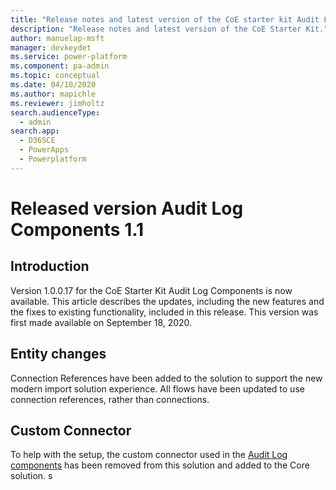 ```yaml
---
title: "Release notes and latest version of the CoE starter kit Audit Log components 1.1 | MicrosoftDocs"
description: "Release notes and latest version of the CoE Starter Kit."
author: manuelap-msft
manager: devkeydet
ms.service: power-platform
ms.component: pa-admin
ms.topic: conceptual
ms.date: 04/10/2020
ms.author: mapichle
ms.reviewer: jimholtz
search.audienceType: 
  - admin
search.app: 
  - D365CE
  - PowerApps
  - Powerplatform
---
```


# Released version Audit Log Components 1.1

## Introduction

Version 1.0.0.17 for the CoE Starter Kit Audit Log Components is now available. This article describes the updates, including the new features and the fixes to existing functionality, included in this release. This version was first made available on September 18, 2020.

## Entity changes

Connection References have been added to the solution to support the new modern import solution experience. All flows have been updated to use connection references, rather than connections.

## Custom Connector

To help with the setup, the custom connector used in the [Audit Log components](../collect-audit-data.md) has been removed from this solution and added to the Core solution.
s